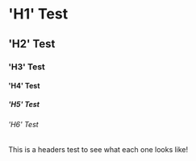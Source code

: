 # 'H1' Test
## 'H2' Test
### 'H3' Test
#### 'H4' Test
##### 'H5' Test
###### 'H6' Test

This is a headers test to see what each one looks like!

